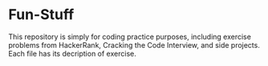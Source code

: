 # Fun-Stuff

This repository is simply for coding practice purposes, including exercise problems from HackerRank, Cracking the Code Interview, and
side projects. Each file has its decription of exercise. 
